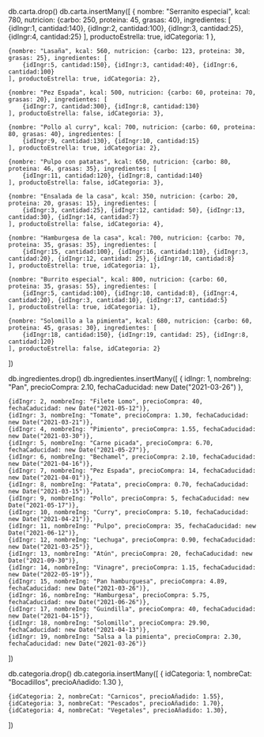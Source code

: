 db.carta.drop()
db.carta.insertMany([
    {
        nombre: "Serranito especial",
        kcal: 780,
        nutricion: {carbo: 250, proteina: 45, grasas: 40},
        ingredientes: [
            {idIngr:1, cantidad:140}, {idIngr:2, cantidad:100}, {idIngr:3, cantidad:25}, {idIngr:4, cantidad:25}
        ],
        productoEstrella: true,
        idCategoria: 1
    },

    {nombre: "Lasaña", kcal: 560, nutricion: {carbo: 123, proteina: 30, grasas: 25}, ingredientes: [
        {idIngr:5, cantidad:150}, {idIngr:3, cantidad:40}, {idIngr:6, cantidad:100}
    ], productoEstrella: true, idCategoria: 2}, 
    
    {nombre: "Pez Espada", kcal: 500, nutricion: {carbo: 60, proteina: 70, grasas: 20}, ingredientes: [
        {idIngr:7, cantidad:300}, {idIngr:8, cantidad:130}
    ], productoEstrella: false, idCategoria: 3},

    {nombre: "Pollo al curry", kcal: 700, nutricion: {carbo: 60, proteina: 80, grasas: 40}, ingredientes: [
        {idIngr:9, cantidad:130}, {idIngr:10, cantidad:15}
    ], productoEstrella: true, idCategoria: 2},

    {nombre: "Pulpo con patatas", kcal: 650, nutricion: {carbo: 80, proteina: 46, grasas: 35}, ingredientes: [
        {idIngr:11, cantidad:120}, {idIngr:8, cantidad:140}
    ], productoEstrella: false, idCategoria: 3},

    {nombre: "Ensalada de la casa", kcal: 350, nutricion: {carbo: 20, proteina: 20, grasas: 15}, ingredientes: [
        {idIngr:3, cantidad:25}, {idIngr:12, cantidad: 50}, {idIngr:13, cantidad:30}, {idIngr:14, cantidad:7}
    ], productoEstrella: false, idCategoria: 4},

    {nombre: "Hamburgesa de la casa", kcal: 700, nutricion: {carbo: 70, proteina: 35, grasas: 35}, ingredientes: [
        {idIngr:15, cantidad:100}, {idIngr:16, cantidad:110}, {idIngr:3, cantidad:20}, {idIngr:12, cantidad: 25}, {idIngr:10, cantidad:8}
    ], productoEstrella: true, idCategoria: 1},

    {nombre: "Burrito especial", kcal: 800, nutricion: {carbo: 60, proteina: 35, grasas: 55}, ingredientes: [
        {idIngr:5, cantidad:100}, {idIngr:10, cantidad:8}, {idIngr:4, cantidad:20}, {idIngr:3, cantidad:10}, {idIngr:17, cantidad:5}
    ], productoEstrella: true, idCategoria: 1},

    {nombre: "Solomillo a la pimienta", kcal: 680, nutricion: {carbo: 60, proteina: 45, grasas: 30}, ingredientes: [
        {idIngr:18, cantidad:150}, {idIngr:19, cantidad: 25}, {idIngr:8, cantidad:120}
    ], productoEstrella: false, idCategoria: 2}
])

db.ingredientes.drop()
db.ingredientes.insertMany([
    {
        idIngr: 1,
        nombreIng: "Pan",
        precioCompra: 2.10,
        fechaCaducidad: new Date("2021-03-26")
    },

    {idIngr: 2, nombreIng: "Filete Lomo", precioCompra: 40, fechaCaducidad: new Date("2021-05-12")},
    {idIngr: 3, nombreIng: "Tomate", precioCompra: 1.30, fechaCaducidad: new Date("2021-03-21")},
    {idIngr: 4, nombreIng: "Pimiento", precioCompra: 1.55, fechaCaducidad: new Date("2021-03-30")},
    {idIngr: 5, nombreIng: "Carne picada", precioCompra: 6.70, fechaCaducidad: new Date("2021-05-27")},
    {idIngr: 6, nombreIng: "Bechamel", precioCompra: 2.10, fechaCaducidad: new Date("2021-04-16")},
    {idIngr: 7, nombreIng: "Pez Espada", precioCompra: 14, fechaCaducidad: new Date("2021-04-01")},
    {idIngr: 8, nombreIng: "Patata", precioCompra: 0.70, fechaCaducidad: new Date("2021-03-15")},
    {idIngr: 9, nombreIng: "Pollo", precioCompra: 5, fechaCaducidad: new Date("2021-05-17")},
    {idIngr: 10, nombreIng: "Curry", precioCompra: 5.10, fechaCaducidad: new Date("2021-04-21")},
    {idIngr: 11, nombreIng: "Pulpo", precioCompra: 35, fechaCaducidad: new Date("2021-06-12")},
    {idIngr: 12, nombreIng: "Lechuga", precioCompra: 0.90, fechaCaducidad: new Date("2021-03-25")},
    {idIngr: 13, nombreIng: "Atún", precioCompra: 20, fechaCaducidad: new Date("2021-09-30")},
    {idIngr: 14, nombreIng: "Vinagre", precioCompra: 1.15, fechaCaducidad: new Date("2022-05-19")},
    {idIngr: 15, nombreIng: "Pan hamburguesa", precioCompra: 4.89, fechaCaducidad: new Date("2021-03-26")},
    {idIngr: 16, nombreIng: "Hamburgesa", precioCompra: 5.75, fechaCaducidad: new Date("2021-06-26")},
    {idIngr: 17, nombreIng: "Guindilla", precioCompra: 40, fechaCaducidad: new Date("2021-04-15")},
    {idIngr: 18, nombreIng: "Solomillo", precioCompra: 29.90, fechaCaducidad: new Date("2021-04-13")},
    {idIngr: 19, nombreIng: "Salsa a la pimienta", precioCompra: 2.30, fechaCaducidad: new Date("2021-03-26")}
])

db.categoria.drop()
db.categoria.insertMany([
    {
        idCategoria: 1,
        nombreCat: "Bocadillos",
        precioAñadido: 1.30
    },

    {idCategoria: 2, nombreCat: "Carnicos", precioAñadido: 1.55},
    {idCategoria: 3, nombreCat: "Pescados", precioAñadido: 1.70},
    {idCategoria: 4, nombreCat: "Vegetales", precioAñadido: 1.30},
])